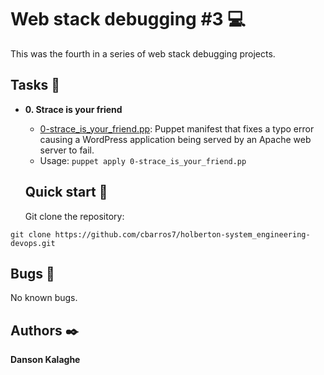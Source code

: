 # Web stack debugging #3 :computer:

This was the fourth in a series of web stack debugging projects.

## Tasks :page_with_curl:

* **0. Strace is your friend**
  * [0-strace_is_your_friend.pp](./0-strace_is_your_friend.pp): Puppet manifest
  that fixes a typo error causing a WordPress application being served by an Apache
  web server to fail.
  * Usage: `puppet apply 0-strace_is_your_friend.pp`

  ## Quick start :runner:

  Git clone the repository:

```
git clone https://github.com/cbarros7/holberton-system_engineering-devops.git
```

## Bugs :loudspeaker:

No known bugs.

## Authors :black_nib:
**Danson Kalaghe**
